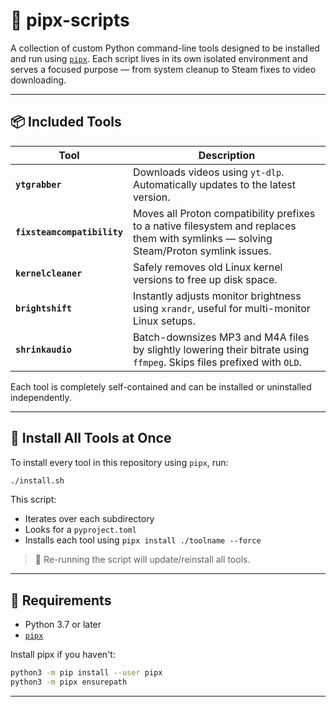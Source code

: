 # 🧰 pipx-scripts

A collection of custom Python command-line tools designed to be installed and run using [`pipx`](https://github.com/pypa/pipx). Each script lives in its own isolated environment and serves a focused purpose — from system cleanup to Steam fixes to video downloading.

---

## 📦 Included Tools

| Tool                        | Description                                                                                                                           |
| --------------------------- | --------------------------------------------------------------------------------------------------------------------------------
| **`ytgrabber`**             | Downloads videos using `yt-dlp`. Automatically updates to the latest version.                                                         |
| **`fixsteamcompatibility`** | Moves all Proton compatibility prefixes to a native filesystem and replaces them with symlinks — solving Steam/Proton symlink issues. |
| **`kernelcleaner`**         | Safely removes old Linux kernel versions to free up disk space.                                                                       |
| **`brightshift`**           | Instantly adjusts monitor brightness using `xrandr`, useful for multi-monitor Linux setups.                                           |
| **`shrinkaudio`**           | Batch-downsizes MP3 and M4A files by slightly lowering their bitrate using `ffmpeg`. Skips files prefixed with `OLD`.                 |

Each tool is completely self-contained and can be installed or uninstalled independently.

---

## 🚀 Install All Tools at Once

To install every tool in this repository using `pipx`, run:

```bash
./install.sh
```

This script:

* Iterates over each subdirectory
* Looks for a `pyproject.toml`
* Installs each tool using `pipx install ./toolname --force`

> 🔁 Re-running the script will update/reinstall all tools.

---

## 🧰 Requirements

* Python 3.7 or later
* [`pipx`](https://github.com/pypa/pipx)

Install pipx if you haven't:

```bash
python3 -m pip install --user pipx
python3 -m pipx ensurepath
```

---

